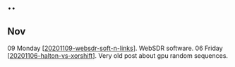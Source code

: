 # ..

## Nov

09 Monday [[20201109-websdr-soft-n-links]]. WebSDR software.
06 Friday [[20201106-halton-vs-xorshift]]. Very old post about gpu random sequences.

[//begin]: # "Autogenerated link references for markdown compatibility"
[20201109-websdr-soft-n-links]: 20201109-websdr-soft-n-links "20201109 Websdr Soft N Links"
[20201106-halton-vs-xorshift]: doc\20201106-halton-vs-xorshift "Halton vs Xorshift"
[//end]: # "Autogenerated link references"
